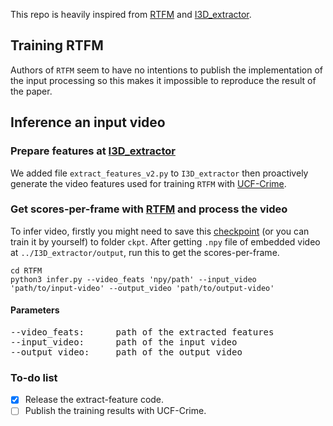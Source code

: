 This repo is heavily inspired from [RTFM](https://github.com/tianyu0207/RTFM) and [I3D_extractor](https://github.com/GowthamGottimukkala/I3D_Feature_Extraction_resnet). 
## Training RTFM 
Authors of `RTFM` seem to have no intentions to publish the implementation of the input processing so this makes it impossible to reproduce the result of the paper.

## Inference an input video 

### Prepare features at [I3D_extractor](./I3D_extractor/)
We added file `extract_features_v2.py` to `I3D_extractor` then proactively generate the video features used for training `RTFM` with [UCF-Crime](https://www.crcv.ucf.edu/research/real-world-anomaly-detection-in-surveillance-videos/).

### Get scores-per-frame with [RTFM](./RTFM) and process the video
To infer video, firstly you might need to save this [checkpoint](https://drive.google.com/file/d/1ocvSevEtlXdajpILMQp5ub9954E3AE7B/view?usp=share_link) (or you can train it by yourself) to folder `ckpt`.
After getting `.npy` file of embedded video at `../I3D_extractor/output`, run this to get the scores-per-frame.
```shell
cd RTFM
python3 infer.py --video_feats 'npy/path' --input_video 'path/to/input-video' --output_video 'path/to/output-video'
```
#### Parameters
<pre>
--video_feats:      path of the extracted features
--input_video:      path of the input video
--output_video:     path of the output video
</pre>


### To-do list
- [x] Release the extract-feature code.
- [ ] Publish the training results with UCF-Crime.

